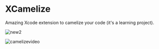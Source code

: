 # XCamelize 
Amazing Xcode extension to camelize your code (it's a learning project).

![new2](https://user-images.githubusercontent.com/12210738/31235139-568c9f78-a9f9-11e7-8d69-faeaeec72f8d.jpg)

![camelizevideo](https://user-images.githubusercontent.com/12210738/31238107-839074ec-aa01-11e7-9149-8986bf49a0bc.gif)

